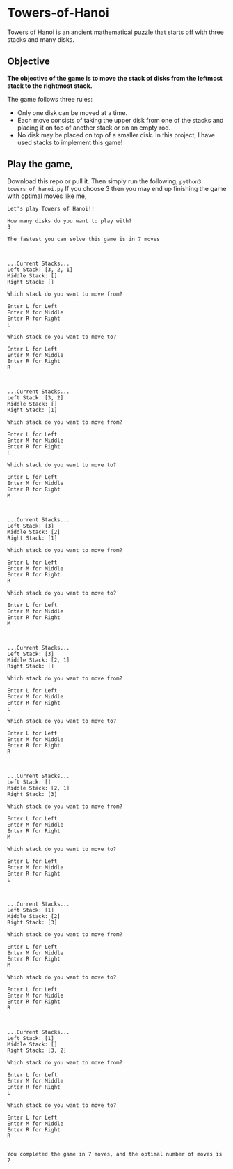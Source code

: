 # Towers-of-Hanoi
Towers of Hanoi is an ancient mathematical puzzle that starts off with three stacks and many disks.

## Objective
**The objective of the game is to move the stack of disks from the leftmost stack to the rightmost stack.**

The game follows three rules:
 - Only one disk can be moved at a time.
 - Each move consists of taking the upper disk from one of the stacks and placing it on top of another stack or on an empty rod.
 - No disk may be placed on top of a smaller disk.
In this project, I have used stacks to implement this game! 

## Play the game,
Download this repo or pull it. Then simply run the following,
```python3 towers_of_hanoi.py```
If you choose 3 then you may end up finishing the game with optimal moves like me,
```
Let's play Towers of Hanoi!!

How many disks do you want to play with?
3

The fastest you can solve this game is in 7 moves



...Current Stacks...
Left Stack: [3, 2, 1]
Middle Stack: []
Right Stack: []

Which stack do you want to move from?

Enter L for Left
Enter M for Middle
Enter R for Right
L

Which stack do you want to move to?

Enter L for Left
Enter M for Middle
Enter R for Right
R



...Current Stacks...
Left Stack: [3, 2]
Middle Stack: []
Right Stack: [1]

Which stack do you want to move from?

Enter L for Left
Enter M for Middle
Enter R for Right
L

Which stack do you want to move to?

Enter L for Left
Enter M for Middle
Enter R for Right
M



...Current Stacks...
Left Stack: [3]
Middle Stack: [2]
Right Stack: [1]

Which stack do you want to move from?

Enter L for Left
Enter M for Middle
Enter R for Right
R

Which stack do you want to move to?

Enter L for Left
Enter M for Middle
Enter R for Right
M



...Current Stacks...
Left Stack: [3]
Middle Stack: [2, 1]
Right Stack: []

Which stack do you want to move from?

Enter L for Left
Enter M for Middle
Enter R for Right
L

Which stack do you want to move to?

Enter L for Left
Enter M for Middle
Enter R for Right
R



...Current Stacks...
Left Stack: []
Middle Stack: [2, 1]
Right Stack: [3]

Which stack do you want to move from?

Enter L for Left
Enter M for Middle
Enter R for Right
M

Which stack do you want to move to?

Enter L for Left
Enter M for Middle
Enter R for Right
L



...Current Stacks...
Left Stack: [1]
Middle Stack: [2]
Right Stack: [3]

Which stack do you want to move from?

Enter L for Left
Enter M for Middle
Enter R for Right
M

Which stack do you want to move to?

Enter L for Left
Enter M for Middle
Enter R for Right
R



...Current Stacks...
Left Stack: [1]
Middle Stack: []
Right Stack: [3, 2]

Which stack do you want to move from?

Enter L for Left
Enter M for Middle
Enter R for Right
L

Which stack do you want to move to?

Enter L for Left
Enter M for Middle
Enter R for Right
R


You completed the game in 7 moves, and the optimal number of moves is 7

```
